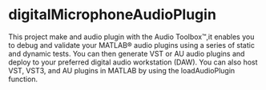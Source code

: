# digitalMicrophoneAudioPlugin

This project make and audio plugin with the Audio Toolbox™,it enables you to debug and validate your MATLAB® audio plugins using a series of static and dynamic tests. You can then generate VST or AU audio plugins and deploy to your preferred digital audio workstation (DAW). You can also host VST, VST3, and AU plugins in MATLAB by using the loadAudioPlugin function.
